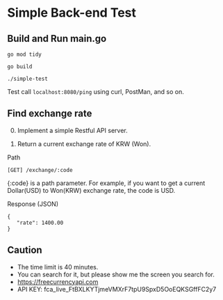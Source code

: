 # Simple Back-end Test

## Build and Run main.go

```
go mod tidy

go build

./simple-test
```

Test call `localhost:8080/ping` using curl, PostMan, and so on.

## Find exchange rate

0. Implement a simple Restful API server.


1. Return a current exchange rate of KRW (Won).

Path
```
[GET] /exchange/:code
```
{:code} is a path parameter.
For example, if you want to get a current Dollar(USD) to Won(KRW) exchange rate, the code is USD.
   
Response (JSON)
```
{
   "rate": 1400.00
}
```



## Caution
- The time limit is 40 minutes.
- You can search for it, but please show me the screen you search for.
- https://freecurrencyapi.com
- API KEY: fca_live_FtBXLKYTjmeVMXrF7tpU9SpxD5OoEQKSGffFC2y7
